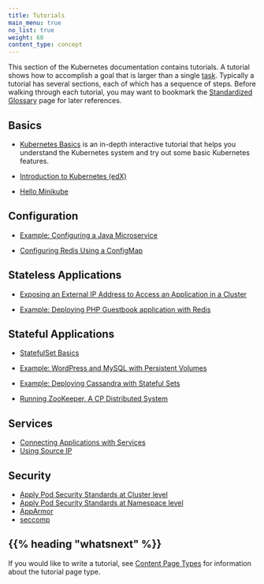 ```yaml
---
title: Tutorials
main_menu: true
no_list: true
weight: 60
content_type: concept
---
```


<!-- overview -->

This section of the Kubernetes documentation contains tutorials.
A tutorial shows how to accomplish a goal that is larger than a single
[task](/docs/kubernetes/en/tasks/). Typically a tutorial has several sections,
each of which has a sequence of steps.
Before walking through each tutorial, you may want to bookmark the
[Standardized Glossary](/docs/kubernetes/en/reference/glossary/) page for later references.

<!-- body -->

## Basics

* [Kubernetes Basics](/docs/kubernetes/en/tutorials/kubernetes-basics/) is an in-depth interactive tutorial that helps you understand the Kubernetes system and try out some basic Kubernetes features.

* [Introduction to Kubernetes (edX)](https://www.edx.org/course/introduction-kubernetes-linuxfoundationx-lfs158x#)

* [Hello Minikube](/docs/kubernetes/en/tutorials/hello-minikube/)

## Configuration

* [Example: Configuring a Java Microservice](/docs/kubernetes/en/tutorials/configuration/configure-java-microservice/)

* [Configuring Redis Using a ConfigMap](/docs/kubernetes/en/tutorials/configuration/configure-redis-using-configmap/)

## Stateless Applications

* [Exposing an External IP Address to Access an Application in a Cluster](/docs/kubernetes/en/tutorials/stateless-application/expose-external-ip-address/)

* [Example: Deploying PHP Guestbook application with Redis](/docs/kubernetes/en/tutorials/stateless-application/guestbook/)

## Stateful Applications

* [StatefulSet Basics](/docs/kubernetes/en/tutorials/stateful-application/basic-stateful-set/)

* [Example: WordPress and MySQL with Persistent Volumes](/docs/kubernetes/en/tutorials/stateful-application/mysql-wordpress-persistent-volume/)

* [Example: Deploying Cassandra with Stateful Sets](/docs/kubernetes/en/tutorials/stateful-application/cassandra/)

* [Running ZooKeeper, A CP Distributed System](/docs/kubernetes/en/tutorials/stateful-application/zookeeper/)

## Services

* [Connecting Applications with Services](/docs/kubernetes/en/tutorials/services/connect-applications-service/)
* [Using Source IP](/docs/kubernetes/en/tutorials/services/source-ip/)

## Security

* [Apply Pod Security Standards at Cluster level](/docs/kubernetes/en/tutorials/security/cluster-level-pss/)
* [Apply Pod Security Standards at Namespace level](/docs/kubernetes/en/tutorials/security/ns-level-pss/)
* [AppArmor](/docs/kubernetes/en/tutorials/security/apparmor/)
* [seccomp](/docs/kubernetes/en/tutorials/security/seccomp/)
## {{% heading "whatsnext" %}}

If you would like to write a tutorial, see
[Content Page Types](/docs/contribute/style/page-content-types/)
for information about the tutorial page type.
